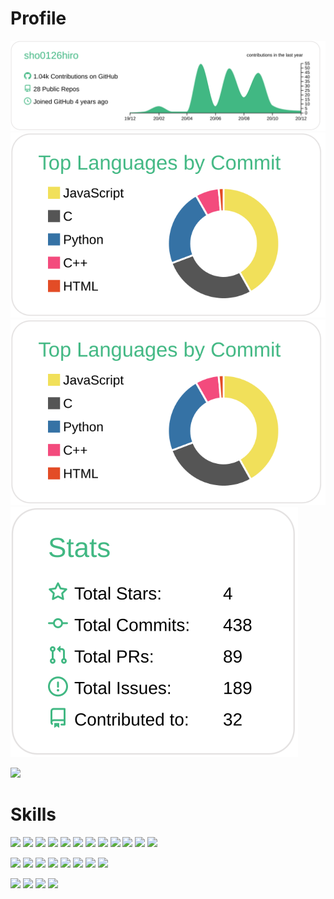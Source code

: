 # Profile
[![](https://raw.githubusercontent.com/sho0126hiro/sho0126hiro/main/profile-summary-card-output/vue/0-profile-details.svg)](https://github.com/vn7n24fzkq/github-profile-summary-cards)
[![](https://raw.githubusercontent.com/sho0126hiro/sho0126hiro/main/profile-summary-card-output/vue/2-most-commit-language.svg)](https://github.com/vn7n24fzkq/github-profile-summary-cards)
[![](https://raw.githubusercontent.com/sho0126hiro/sho0126hiro/main/profile-summary-card-output/vue/2-most-commit-language.svg)](https://github.com/vn7n24fzkq/github-profile-summary-cards)
[![](https://raw.githubusercontent.com/sho0126hiro/sho0126hiro/main/profile-summary-card-output/vue/3-stats.svg)](https://github.com/vn7n24fzkq/github-profile-summary-cards)

![](https://komarev.com/ghpvc/?username=sho0126hiro&color=green)

# Skills

![](https://img.shields.io/badge/-C-000?style=flat&logo=c)
![](https://img.shields.io/badge/-C++-000?style=flat&logo=cplusplus)
![](https://img.shields.io/badge/-Java-000?style=flat&logo=java)
![](https://img.shields.io/badge/-Kotlin-000?style=flat&logo=kotlin)
![](https://img.shields.io/badge/-Python-000?style=flat&logo=python)
![](https://img.shields.io/badge/-HTML-000?style=flat&logo=html5)
![](https://img.shields.io/badge/-CSS-000?style=flat&logo=css3)
![](https://img.shields.io/badge/-Javascript-000?style=flat&logo=javascript)
![](https://img.shields.io/badge/-Typescirpt-000?style=flat&logo=typescript)
![](https://img.shields.io/badge/-PHP-000?style=flat&logo=php)
![](https://img.shields.io/badge/-Go-000?style=flat&logo=go)
![](https://img.shields.io/badge/-Ruby-on-Rails-000?style=flat&logo=ruby)

![](https://img.shields.io/badge/-SpringBoot-000?style=flat&logo=spring)
![](https://img.shields.io/badge/-Pytorch-000?style=flat&logo=pytorch)
![](https://img.shields.io/badge/-Nodejs-000?style=flat&logo=node-dot-js)
![](https://img.shields.io/badge/-Reactjs-000?style=flat&logo=react)
![](https://img.shields.io/badge/-Nextjs-000?style=flat&logo=next-dot-js)
![](https://img.shields.io/badge/-Laravel-000?style=flat&logo=laravel)
![](https://img.shields.io/badge/-Ruby-on-Rails-000?style=flat&logo=rubyonrails)
![](https://img.shields.io/badge/-Mysql-000?style=flat&logo=mysql)

![](https://img.shields.io/badge/-Firebase-000?style=flat&logo=firebase)
![](https://img.shields.io/badge/-Heroku-000?style=flat&logo=heroku)
![](https://img.shields.io/badge/-Docker-000?style=flat&logo=docker)
![](https://img.shields.io/badge/-Elasticsearch-000?style=flat&logo=elasticsearch)

<!--
**sho0126hiro/sho0126hiro** is a ✨ _special_ ✨ repository because its `README.md` (this file) appears on your GitHub profile.

Here are some ideas to get you started:

- 🔭 I’m currently working on ...
- 🌱 I’m currently learning ...
- 👯 I’m looking to collaborate on ...
- 🤔 I’m looking for help with ...
- 💬 Ask me about ...
- 📫 How to reach me: ...
- 😄 Pronouns: ...
- ⚡ Fun fact: ...
-->
